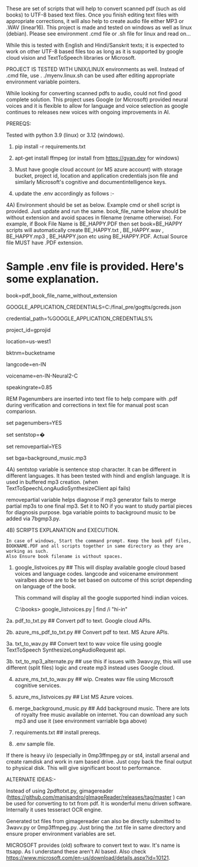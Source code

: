 These are set of scripts that will help to convert scanned pdf (such as old books) to UTF-8 based text files. Once you finish editing text files with appropriate corrections, it will also help to create audio file either MP3 or .WAV (linear16). This project is made and tested on windows as well as linux (debian). Please see environment .cmd file or .sh file for linux and read on...

While this is tested with English and Hindi/Sanskrit texts; it is expected to work on other UTF-8 based files too as long as it is supported by google cloud vision and TextToSpeech libraries or Microsoft.

PROJECT IS  TESTED WITH UNIX/LINUX environments as well. Instead of .cmd file, use . ./myenv.linux.sh can be used after editing appropriate environment variable pointers.

While looking for converting scanned pdfs to audio, could not find good complete solution. This project uses Google (or Microsoft) provided neural voices and it is flexible to allow for language and voice selection as google continues to releases new voices with ongoing improvements in AI.

PREREQS: 

Tested with python 3.9 (linux) or 3.12 (windows).
1. pip install -r requirements.txt
   
3. apt-get install ffmpeg (or install from https://gyan.dev for windows)
   
5. Must have google cloud account (or MS azure account) with storage bucket, project id, location and application credentials json file and similarly Microsoft's cognitive and documentintelligence keys.
   
7. update the .env accordingly as follows  :-
   
4A) Environment should be set as below. Example cmd or shell script is provided. Just update and run the same. book_file_name below should be without extension and avoid spaces in filename (rename otherwise). For example, if Book File Name is BE_HAPPY.PDF then set book=BE_HAPPY scripts will automatically create BE_HAPPY.txt , BE_HAPPY.wav , BE_HAPPY.mp3 , BE_HAPPY.json etc using BE_HAPPY.PDF. Actual Source file MUST have .PDF extension. 


Sample .env file is provided. Here's some explanation.
======================================================
book=pdf_book_file_name_without_extension 

GOOGLE_APPLICATION_CREDENTIALS=C:/final_pre/gogtts/gcreds.json 

credential_path=%GOOGLE_APPLICATION_CREDENTIALS% 

project_id=gprojid 

location=us-west1 

bktnm=bucketname 

langcode=en-IN 

voicename=en-IN-Neural2-C 

speakingrate=0.85 

REM Pagenumbers are inserted into text file to help compare with .pdf during verification and corrections in text file for manual post scan compariosn. 

set pagenumbers=YES 

set sentstop=� 

set removepartial=YES

set bga=background_music.mp3


4A) sentstop variable is sentence stop character. It can be different in different languages. It has been tested with hindi and english language. It is used in buffered mp3 creation. (when TextToSpeechLongAudioSynthesizeClient api fails)

removepartial variable helps diagnose if mp3 generator fails to merge partial mp3s to one final mp3. Set it to NO if you want to study partial pieces for diagnosis purpose.
bga variable points to background music to be added via 7bgmp3.py.

4B) SCRIPTS EXPLANATION and EXECUTION. 

    In case of windows, Start the command prompt. Keep the book pdf files, BOOKNAME.PDF and all scripts together in same directory as they are working as such. 
    Also Ensure book filename is without spaces. 
    
 1. google_listvoices.py ## This will display available google cloud based voices and language codes. langcode and voicename environment vairalbes above are to be set based on outcome of this script depending on language of the book.

    This command will display all the google supported hindi indian voices.

    C:\books> google_listvoices.py | find /i "hi-in"   

 2a. pdf_to_txt.py ## Convert pdf to text. Google cloud APIs. 
 
 2b. azure_ms_pdf_to_txt.py ## Convert pdf to text. MS Azure APIs.
 
 3a. txt_to_wav.py ## Convert text to wav voice file using google TextToSpeech SynthesizeLongAudioRequest api.
 
 3b. txt_to_mp3_alternate.py ## use this if issues with 3wavv.py, this will use different (split files) logic and create mp3 instead uses Google cloud.
 
 4. azure_ms_txt_to_wav.py ## wip. Creates wav file using Microsoft cognitive services.
    
 5. azure_ms_listvoices.py ## List MS Azure voices.
    
 7. merge_background_music.py ## Add background music. There are lots of royalty free music available on internet. You can download any such mp3 and use it (see environment varriable bga above)
    
 8. requirements.txt ## install prereqs.
     
 9. .env sample file.
     
If there is heavy i/o (especially in 0mp3ffmpeg.py or st4, install arsenal and create ramdisk and work in ram based drive. Just copy back the final output to physical disk. This will give significant boost to performance.

ALTERNATE IDEAS:-

Instead of using 2pdftotxt.py, gimagereader (https://github.com/manisandro/gImageReader/releases/tag/master ) can be used for converting to txt from pdf. It is wonderful menu driven software. Internally it uses tesseract OCR engine.

Generated txt files from gimagereader can also be directly submitted to 3wavv.py or 0mp3ffmpeg.py. Just bring the .txt file in same directory and ensure proper environment variables are set.

MICROSOFT provides (old) software to convert text to wav. It's name is ttsapp. As I understand these aren't AI based.  Also check https://www.microsoft.com/en-us/download/details.aspx?id=10121.

